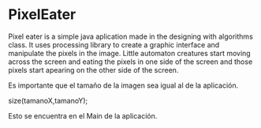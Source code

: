 # PixelEater
Pixel eater is a simple java aplication made in the designing with algorithms class. It uses processing library to create a graphic interface and manipulate the pixels in the image. Little automaton creatures start moving across the screen and eating the pixels in one side of the screen and those pixels start apearing on the other side of the screen.

Es importante que el tamaño de la imagen sea igual al de la aplicación.

size(tamanoX,tamanoY);

Esto se encuentra en el Main de la aplicación.

